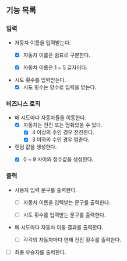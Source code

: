 ## 기능 목록
### 입력
* 자동차 이름을 입력받는다.
    * [x] 자동차 이름은 쉼표로 구분한다.
    * [x] 자동차 이름은 1 ~ 5 글자이다.


* 시도 횟수를 입력받는다.
    * [x] 시도 횟수는 양수로 입력을 받는다.

### 비즈니스 로직
* 매 시도마다 자동차들을 이동한다.
    * [x] 자동차는 전진 또는 멈춰있을 수 있다.
        * [x] 4 이상의 수인 경우 전진한다.
        * [x] 3 이하의 수인 경우 멈춘다.

* 랜덤 값을 생성한다.
    * [x] 0 ~ 9 사이의 정수값을 생성한다.


### 출력
* 사용자 입력 문구를 출력한다.
    * [ ] 자동차 이름을 입력받는 문구를 출력한다.
    * [ ] 시도 횟수를 입력받는 문구를 출력한다.


* 매 시도마다 자동차 이동 결과를 출력한다.
    * [ ] 각각의 자동차마다 현재 전진 횟수를 출력한다.


* [ ] 최종 우승자를 출력한다.
